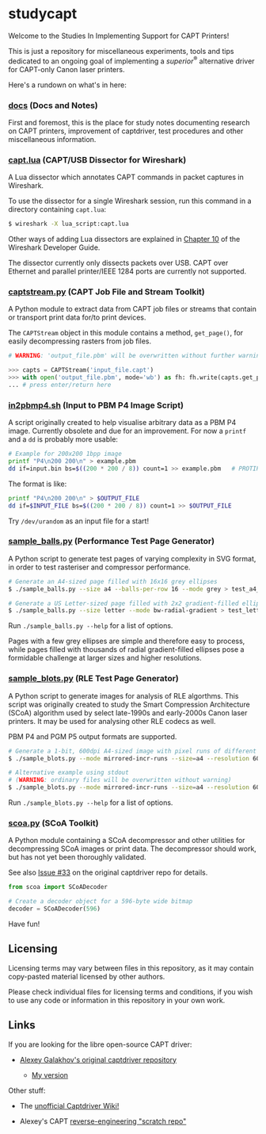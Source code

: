 # studycapt
Welcome to the Studies In Implementing Support for CAPT Printers!

This is just a repository for miscellaneous experiments, tools and tips
dedicated to an ongoing goal of implementing a *superior*<sup>®</sup>
alternative driver for CAPT-only Canon laser printers.

Here's a rundown on what's in here:

### [docs](docs) (Docs and Notes)
First and foremost, this is the place for study notes documenting research
on CAPT printers, improvement of captdriver, test procedures and other
miscellaneous information.

### [capt.lua](capt.lua) (CAPT/USB Dissector for Wireshark)
A Lua dissector which annotates CAPT commands in packet captures in Wireshark.

To use the dissector for a single Wireshark session, run this command in a
directory containing ``capt.lua``:

```bash
$ wireshark -X lua_script:capt.lua
```

Other ways of adding Lua dissectors are explained in [Chapter 10](https://wireshark.org/docs/wsdg_html_chunked/wsluarm.html) of the Wireshark Developer Guide.

The dissector currently only dissects packets over USB. CAPT over Ethernet and
parallel printer/IEEE 1284 ports are currently not supported.

### [captstream.py](captstream.py) (CAPT Job File and Stream Toolkit)
A Python module to extract data from CAPT job files or streams that contain or
transport print data for/to print devices.

The `CAPTStream` object in this module contains a method, `get_page()`, for easily
decompressing rasters from job files.

```python
# WARNING: 'output_file.pbm' will be overwritten without further warning.

>>> capts = CAPTStream('input_file.capt')
>>> with open('output_file.pbm', mode='wb') as fh: fh.write(capts.get_page(1, out_format='p4'))
... # press enter/return here
```

### [in2pbmp4.sh](in2pbmp4.sh) (Input to PBM P4 Image Script)
A script originally created to help visualise arbitrary data as a PBM P4
image. Currently obsolete and due for an improvement. For now a `printf`
and a `dd` is probably more usable:

```sh
# Example for 200x200 1bpp image
printf "P4\n200 200\n" > example.pbm
dd if=input.bin bs=$((200 * 200 / 8)) count=1 >> example.pbm   # PROTIP: '>>' for appending, NOT '>'
```

The format is like:
```sh 
printf "P4\n200 200\n" > $OUTPUT_FILE
dd if=$INPUT_FILE bs=$((200 * 200 / 8)) count=1 >> $OUTPUT_FILE
```

Try `/dev/urandom` as an input file for a start!

### [sample\_balls.py](sample_balls.py) (Performance Test Page Generator)
A Python script to generate test pages of varying complexity in SVG format, in
order to test rasteriser and compressor performance.

```bash
# Generate an A4-sized page filled with 16x16 grey ellipses
$ ./sample_balls.py --size a4 --balls-per-row 16 --mode grey > test_a4_grey.svg

# Generate a US Letter-sized page filled with 2x2 gradient-filled ellipses
$ ./sample_balls.py --size letter --mode bw-radial-gradient > test_letter_grads.svg
```

Run `./sample_balls.py --help` for a list of options.

Pages with a few grey ellipses are simple and therefore easy to process, while
pages filled with thousands of radial gradient-filled ellipses pose a formidable
challenge at larger sizes and higher resolutions.

### [sample\_blots.py](sample_blots.py) (RLE Test Page Generator)
A Python script to generate images for analysis of RLE algorthms. This script was
originally created to study the Smart Compression Architecture (SCoA) algorithm
used by select late-1990s and early-2000s Canon laser printers. It may be used
for analysing other RLE codecs as well.

PBM P4 and PGM P5 output formats are supported.

```bash
# Generate a 1-bit, 600dpi A4-sized image with pixel runs of different length
$ ./sample_blots.py --mode mirrored-incr-runs --size=a4 --resolution 600 --format p4 --out_file test.pbm

# Alternative example using stdout
# (WARNING: ordinary files will be overwritten without warning)
$ ./sample_blots.py --mode mirrored-incr-runs --size=a4 --resolution 600 --format p4 > test.pbm
```

Run `./sample_blots.py --help` for a list of options.

### [scoa.py](scoa.py) (SCoA Toolkit)
A Python module containing a SCoA decompressor and other utilities for
decompressing SCoA images or print data. The decompressor should work,
but has not yet been thoroughly validated.

See also [Issue #33](https://github.com/agalakhov/captdriver/issues/33)
on the original captdriver repo for details.

```python
from scoa import SCoADecoder

# Create a decoder object for a 596-byte wide bitmap
decoder = SCoADecoder(596)
```

Have fun!

## Licensing
Licensing terms may vary between files in this repository, as it may contain
copy-pasted material licensed by other authors.

Please check individual files for licensing terms and conditions, if you wish to
use any code or information in this repository in your own work.

## Links
If you are looking for the libre open-source CAPT driver:

* [Alexey Galakhov's original captdriver repository](https://github.com/agalakhov/captdriver)

  * [My version](https://github.com/mounaiban/captdriver)

Other stuff:

* The [unofficial Captdriver Wiki!](https://github.com/mounaiban/captdriver/wiki)

* Alexey's CAPT [reverse-engineering "scratch repo"](https://github.com/agalakhov/anticapt)

